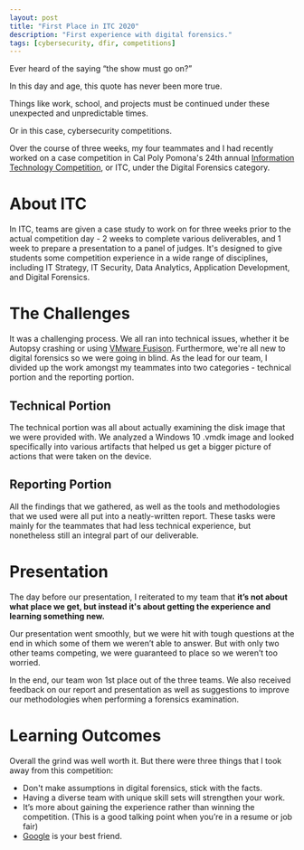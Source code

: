 ```yaml
---
layout: post
title: "First Place in ITC 2020"
description: "First experience with digital forensics."
tags: [cybersecurity, dfir, competitions]
---
```

Ever heard of the saying “the show must go on?”

In this day and age, this quote has never been more true.

Things like work, school, and projects must be continued under these unexpected and unpredictable times.

Or in this case, cybersecurity competitions.

Over the course of three weeks, my four teammates and I had recently worked on a case competition in Cal Poly Pomona's 24th annual [Information Technology Competition][itc-link], or ITC, under the Digital Forensics category.

# About ITC

In ITC, teams are given a case study to work on for three weeks prior to the actual competition day - 2 weeks to complete various deliverables, and 1 week to prepare a presentation to a panel of judges. It's designed to give students some competition experience in a wide range of disciplines, including IT Strategy, IT Security, Data Analytics, Application Development, and Digital Forensics.

# The Challenges

It was a challenging process. We all ran into technical issues, whether it be Autopsy crashing or using [VMware Fusison][vmware-fusion]. Furthermore, we're all new to digital forensics so we were going in blind. As the lead for our team, I divided up the work amongst my teammates into two categories - technical portion and the reporting portion.

## Technical Portion

The technical portion was all about actually examining the disk image that we were provided with. We analyzed a Windows 10 .vmdk image and looked specifically into various artifacts that helped us get a bigger picture of actions that were taken on the device.

## Reporting Portion

All the findings that we gathered, as well as the tools and methodologies that we used were all put into a neatly-written report. These tasks were mainly for the teammates that had less technical experience, but nonetheless still an integral part of our deliverable.

# Presentation

The day before our presentation, I reiterated to my team that **it’s not about what place we get, but instead it's about getting the experience and learning something new.** 

Our presentation went smoothly, but we were hit with tough questions at the end in which some of them we weren’t able to answer. But with only two other teams competing, we were guaranteed to place so we weren’t too worried.

In the end, our team won 1st place out of the three teams. We also received feedback on our report and presentation as well as suggestions to improve our methodologies when performing a forensics examination.

# Learning Outcomes

Overall the grind was well worth it. But there were three things that I took away from this competition:

- Don't make assumptions in digital forensics, stick with the facts.
- Having a diverse team with unique skill sets will strengthen your work.
- It’s more about gaining the experience rather than winning the competition. (This is a good talking point when you’re in a resume or job fair)
- [Google][google] is your best friend.

[itc-link]: https://www.calpolymissa.org/html/itc.html
[vmware-fusion]: https://www.vmware.com/products/fusion.html
[google]: https://wwww.google.com